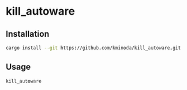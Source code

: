 # kill_autoware

## Installation

```bash
cargo install --git https://github.com/kminoda/kill_autoware.git
```

## Usage

```bash
kill_autoware
```
